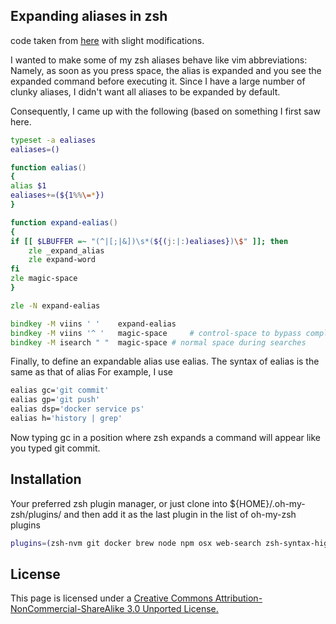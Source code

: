 ## Expanding aliases in zsh
code taken from [here](https://wiki.math.cmu.edu/iki/wiki/tips/20140625-zsh-expand-alias.html) with slight modifications.

I wanted to make some of my zsh aliases behave like vim abbreviations: Namely, as soon as you press space, the alias is expanded and you see the expanded command before executing it. Since I have a large number of clunky aliases, I didn't want all aliases to be expanded by default.

Consequently, I came up with the following (based on something I first saw here.

```zsh
typeset -a ealiases
ealiases=()

function ealias()
{
alias $1
ealiases+=(${1%%\=*})
}

function expand-ealias()
{
if [[ $LBUFFER =~ "(^|[;|&])\s*(${(j:|:)ealiases})\$" ]]; then
    zle _expand_alias
    zle expand-word
fi
zle magic-space
}

zle -N expand-ealias

bindkey -M viins ' '    expand-ealias
bindkey -M viins '^ '   magic-space     # control-space to bypass completion
bindkey -M isearch " "  magic-space # normal space during searches
```

Finally, to define an expandable alias use ealias. The syntax of ealias is the same as that of alias For example, I use

```zsh
ealias gc='git commit'
ealias gp='git push'
ealias dsp='docker service ps'
ealias h='history | grep'

```
Now typing gc in a position where zsh expands a command will appear like you typed git commit.

## Installation
Your preferred zsh plugin manager, or just clone into ${HOME}/.oh-my-zsh/plugins/ and then add it as the last plugin in the list of oh-my-zsh plugins
```zsh
plugins=(zsh-nvm git docker brew node npm osx web-search zsh-syntax-highlighting ssh-agent expand-ealias)
```

## License
This page is licensed under a [Creative Commons Attribution-NonCommercial-ShareAlike 3.0 Unported License.](http://creativecommons.org/licenses/by-nc-sa/3.0/deed.en_US)
